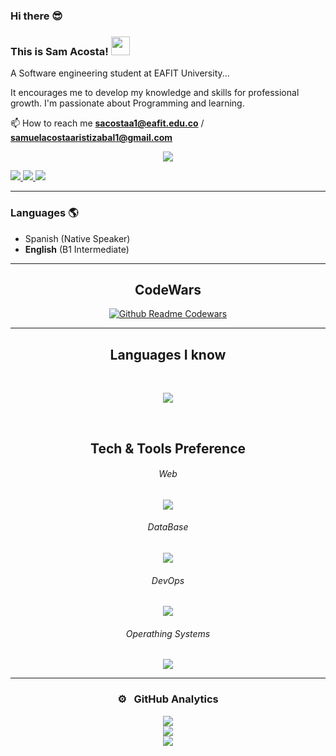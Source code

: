 ### Hi there 😎
### This is Sam Acosta! <img src="https://media.giphy.com/media/hvRJCLFzcasrR4ia7z/giphy.gif" width="30px">



A Software engineering student at EAFIT University...

It encourages me to develop my
knowledge and skills for
professional growth. I'm passionate about
Programming and learning.

📫 How to reach me **sacostaa1@eafit.edu.co** / **samuelacostaaristizabal1@gmail.com**

<div align="center">

[![](https://visitcount.itsvg.in/api?id=itssam0&icon=0&color=0)](https://visitcount.itsvg.in)

</div>

  <a href="#">
    <img src="https://skillicons.dev/icons?i=discord" />
  </a>
  <a href="https://www.instagram.com/sam.acos?utm_source=ig_web_button_share_sheet&igsh=ZDNlZDc0MzIxNw==">
    <img src="https://skillicons.dev/icons?i=instagram" />
  </a>
  <a href="https://www.linkedin.com/in/samuel-acosta-aristiz%C3%A1bal-a71b6324b/">
    <img src="https://skillicons.dev/icons?i=linkedin" />
  </a>


---

### Languages 🌎
- Spanish (Native Speaker)
- **English** (B1 Intermediate)


---
<div align="center">
<h2>CodeWars</h2>
 </div>
 
<div align="center">
  <a href="https://github.com/ignacio-cuadra/github-readme-codewars">
    <img src="https://codewars-stats-ignacio-cuadra.vercel.app/?username=itssam0&theme=dark" alt="Github Readme Codewars" />
  </a>
</div>

---

<div align="center">
<h2>Languages I know</h2>
 </div>
 <br>
<p align="center">
  <a href="">
    <img src="https://skillicons.dev/icons?i=c,cs,cpp,,js,ts,,py,php,r" />
  </a>
</p>
<br>

<div align="center">
<h2>Tech & Tools Preference</h2>
 </div>
 
 <div align="center">
<h6>Web</h6>
 </div>
 
 <p align="center">
  <a href="">
    <img src="https://skillicons.dev/icons?i=react,django,flutter,nodejs,angular,,html,css,sass,,bootstrap" />
  </a>
</p>

  <div align="center">
<h6>DataBase</h6>
 </div>

<p align="center">
  <a href="">
    <img src="https://skillicons.dev/icons?i=mysql,mongodb,postgres,sqlite" />
  </a>
</p>


 <div align="center">
<h6>DevOps</h6>
 </div>

 <p align="center">
  <a href="">
    <img src="https://skillicons.dev/icons?i=gcp,aws,azure" />
  </a>
</p>
 
<div align="center">
<h6>Operathing Systems</h6>
 </div>

 <p align="center">
  <a href="">
    <img src="https://skillicons.dev/icons?i=linux,,windows,,mint" />
  </a>
</p>

---

<div align="center">
<h3>⚙️ &nbsp; GitHub Analytics</h3>
 </div>
<div align="center">

![](https://github-readme-stats.vercel.app/api?username=itssam0&theme=dark&hide_border=true&include_all_commits=false&count_private=false)<br/>
![](https://github-readme-streak-stats.herokuapp.com/?user=itssam0&theme=dark&hide_border=true)<br/>
![](https://github-readme-stats.vercel.app/api/top-langs/?username=itssam0&theme=dark&hide_border=true&include_all_commits=false&count_private=false&layout=compact)





</div>






